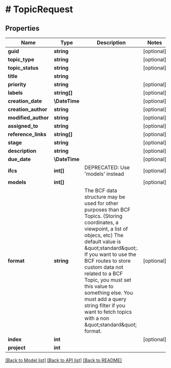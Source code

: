 # # TopicRequest

## Properties

Name | Type | Description | Notes
------------ | ------------- | ------------- | -------------
**guid** | **string** |  | [optional]
**topic_type** | **string** |  | [optional]
**topic_status** | **string** |  | [optional]
**title** | **string** |  |
**priority** | **string** |  | [optional]
**labels** | **string[]** |  | [optional]
**creation_date** | **\DateTime** |  | [optional]
**creation_author** | **string** |  | [optional]
**modified_author** | **string** |  | [optional]
**assigned_to** | **string** |  | [optional]
**reference_links** | **string[]** |  | [optional]
**stage** | **string** |  | [optional]
**description** | **string** |  | [optional]
**due_date** | **\DateTime** |  | [optional]
**ifcs** | **int[]** | DEPRECATED: Use &#39;models&#39; instead | [optional]
**models** | **int[]** |  | [optional]
**format** | **string** | The BCF data structure may be used for other purposes than BCF Topics. (Storing coordinates, a viewpoint, a list of objecs, etc)         The default value is \&quot;standard\&quot;.         If you want to use the BCF routes to store custom data not related to a BCF Topic, you must set this value to something else.         You must add a query string filter if you want to fetch topics with a non \&quot;standard\&quot; format. | [optional]
**index** | **int** |  | [optional]
**project** | **int** |  |

[[Back to Model list]](../../README.md#models) [[Back to API list]](../../README.md#endpoints) [[Back to README]](../../README.md)

